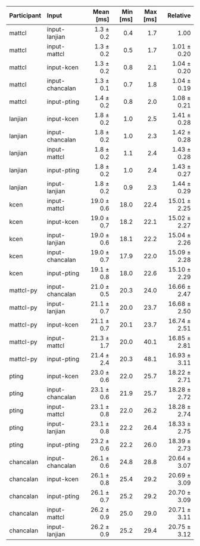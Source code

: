 | Participant | Input | Mean [ms] | Min [ms] | Max [ms] | Relative |
|:---|:---|---:|---:|---:|---:|
| mattcl | input-lanjian | 1.3 ± 0.2 | 0.4 | 1.7 | 1.00 |
| mattcl | input-mattcl | 1.3 ± 0.2 | 0.5 | 1.7 | 1.01 ± 0.20 |
| mattcl | input-kcen | 1.3 ± 0.2 | 0.8 | 2.1 | 1.04 ± 0.20 |
| mattcl | input-chancalan | 1.3 ± 0.1 | 0.7 | 1.8 | 1.04 ± 0.19 |
| mattcl | input-pting | 1.4 ± 0.2 | 0.8 | 2.0 | 1.08 ± 0.21 |
| lanjian | input-kcen | 1.8 ± 0.2 | 1.0 | 2.5 | 1.41 ± 0.28 |
| lanjian | input-chancalan | 1.8 ± 0.2 | 1.0 | 2.3 | 1.42 ± 0.28 |
| lanjian | input-mattcl | 1.8 ± 0.2 | 1.1 | 2.4 | 1.43 ± 0.28 |
| lanjian | input-pting | 1.8 ± 0.2 | 1.0 | 2.4 | 1.43 ± 0.27 |
| lanjian | input-lanjian | 1.8 ± 0.2 | 0.9 | 2.3 | 1.44 ± 0.29 |
| kcen | input-mattcl | 19.0 ± 0.6 | 18.0 | 22.4 | 15.01 ± 2.25 |
| kcen | input-kcen | 19.0 ± 0.7 | 18.2 | 22.1 | 15.02 ± 2.27 |
| kcen | input-lanjian | 19.0 ± 0.6 | 18.1 | 22.2 | 15.04 ± 2.26 |
| kcen | input-chancalan | 19.0 ± 0.7 | 17.9 | 22.0 | 15.09 ± 2.28 |
| kcen | input-pting | 19.1 ± 0.8 | 18.0 | 22.6 | 15.10 ± 2.29 |
| mattcl-py | input-chancalan | 21.0 ± 0.5 | 20.3 | 24.0 | 16.66 ± 2.47 |
| mattcl-py | input-lanjian | 21.1 ± 0.7 | 20.0 | 23.7 | 16.68 ± 2.50 |
| mattcl-py | input-kcen | 21.1 ± 0.7 | 20.1 | 23.7 | 16.74 ± 2.51 |
| mattcl-py | input-mattcl | 21.3 ± 1.7 | 20.0 | 40.1 | 16.85 ± 2.81 |
| mattcl-py | input-pting | 21.4 ± 2.4 | 20.3 | 48.1 | 16.93 ± 3.11 |
| pting | input-kcen | 23.0 ± 0.6 | 22.0 | 25.7 | 18.22 ± 2.71 |
| pting | input-chancalan | 23.1 ± 0.6 | 21.9 | 25.7 | 18.28 ± 2.72 |
| pting | input-mattcl | 23.1 ± 0.8 | 22.0 | 26.2 | 18.28 ± 2.74 |
| pting | input-lanjian | 23.1 ± 0.8 | 22.2 | 26.4 | 18.33 ± 2.75 |
| pting | input-pting | 23.2 ± 0.6 | 22.2 | 26.0 | 18.39 ± 2.73 |
| chancalan | input-chancalan | 26.1 ± 0.6 | 24.8 | 28.8 | 20.64 ± 3.07 |
| chancalan | input-kcen | 26.1 ± 0.8 | 25.4 | 29.2 | 20.69 ± 3.09 |
| chancalan | input-pting | 26.1 ± 0.7 | 25.2 | 29.2 | 20.70 ± 3.09 |
| chancalan | input-mattcl | 26.2 ± 0.9 | 25.0 | 29.0 | 20.71 ± 3.11 |
| chancalan | input-lanjian | 26.2 ± 0.9 | 25.2 | 29.4 | 20.75 ± 3.12 |
